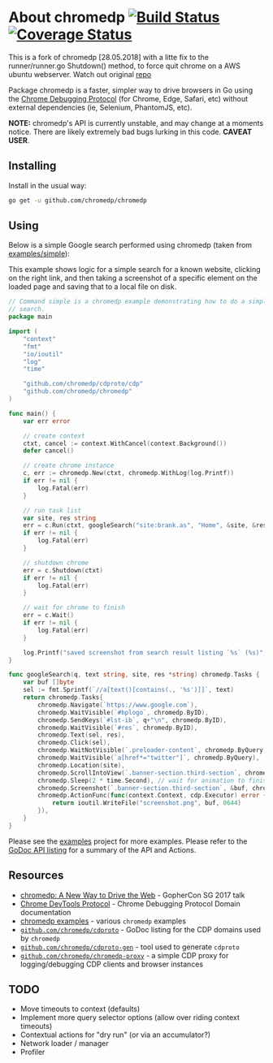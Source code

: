 # About chromedp [![Build Status][1]][2] [![Coverage Status][3]][4]

This is a fork of chromedp [28.05.2018] with a litte fix to the runner/runner.go Shutdown() method, to force quit chrome on a AWS ubuntu webserver. Watch out original [repo][12]

Package chromedp is a faster, simpler way to drive browsers in Go using the
[Chrome Debugging Protocol][5] (for Chrome, Edge, Safari, etc) without external
dependencies (ie, Selenium, PhantomJS, etc).

**NOTE:** chromedp's API is currently unstable, and may change at a moments
notice. There are likely extremely bad bugs lurking in this code. **CAVEAT USER**.

## Installing

Install in the usual way:

```sh
go get -u github.com/chromedp/chromedp
```

## Using

Below is a simple Google search performed using chromedp (taken from
[examples/simple][6]):

This example shows logic for a simple search for a known website, clicking on
the right link, and then taking a screenshot of a specific element on the
loaded page and saving that to a local file on disk.

```go
// Command simple is a chromedp example demonstrating how to do a simple google
// search.
package main

import (
	"context"
	"fmt"
	"io/ioutil"
	"log"
	"time"

	"github.com/chromedp/cdproto/cdp"
	"github.com/chromedp/chromedp"
)

func main() {
	var err error

	// create context
	ctxt, cancel := context.WithCancel(context.Background())
	defer cancel()

	// create chrome instance
	c, err := chromedp.New(ctxt, chromedp.WithLog(log.Printf))
	if err != nil {
		log.Fatal(err)
	}

	// run task list
	var site, res string
	err = c.Run(ctxt, googleSearch("site:brank.as", "Home", &site, &res))
	if err != nil {
		log.Fatal(err)
	}

	// shutdown chrome
	err = c.Shutdown(ctxt)
	if err != nil {
		log.Fatal(err)
	}

	// wait for chrome to finish
	err = c.Wait()
	if err != nil {
		log.Fatal(err)
	}

	log.Printf("saved screenshot from search result listing `%s` (%s)", res, site)
}

func googleSearch(q, text string, site, res *string) chromedp.Tasks {
	var buf []byte
	sel := fmt.Sprintf(`//a[text()[contains(., '%s')]]`, text)
	return chromedp.Tasks{
		chromedp.Navigate(`https://www.google.com`),
		chromedp.WaitVisible(`#hplogo`, chromedp.ByID),
		chromedp.SendKeys(`#lst-ib`, q+"\n", chromedp.ByID),
		chromedp.WaitVisible(`#res`, chromedp.ByID),
		chromedp.Text(sel, res),
		chromedp.Click(sel),
		chromedp.WaitNotVisible(`.preloader-content`, chromedp.ByQuery),
		chromedp.WaitVisible(`a[href*="twitter"]`, chromedp.ByQuery),
		chromedp.Location(site),
		chromedp.ScrollIntoView(`.banner-section.third-section`, chromedp.ByQuery),
		chromedp.Sleep(2 * time.Second), // wait for animation to finish
		chromedp.Screenshot(`.banner-section.third-section`, &buf, chromedp.ByQuery),
		chromedp.ActionFunc(func(context.Context, cdp.Executor) error {
			return ioutil.WriteFile("screenshot.png", buf, 0644)
		}),
	}
}
```

Please see the [examples][6] project for more examples. Please refer to the
[GoDoc API listing][7] for a summary of the API and Actions.

## Resources

* [chromedp: A New Way to Drive the Web][8] - GopherCon SG 2017 talk
* [Chrome DevTools Protocol][5] - Chrome Debugging Protocol Domain documentation
* [chromedp examples][6] - various `chromedp` examples
* [`github.com/chromedp/cdproto`][9] - GoDoc listing for the CDP domains used by `chromedp`
* [`github.com/chromedp/cdproto-gen`][10] - tool used to generate `cdproto`
* [`github.com/chromedp/chromedp-proxy`][11] - a simple CDP proxy for logging/debugging CDP clients and browser instances

## TODO

* Move timeouts to context (defaults)
* Implement more query selector options (allow over riding context timeouts)
* Contextual actions for "dry run" (or via an accumulator?)
* Network loader / manager
* Profiler

[1]: https://travis-ci.org/chromedp/chromedp.svg
[2]: https://travis-ci.org/chromedp/chromedp
[3]: https://coveralls.io/repos/chromedp/chromedp/badge.svg?branch=master&service=github
[4]: https://coveralls.io/github/chromedp/chromedp?branch=master
[5]: https://chromedevtools.github.io/devtools-protocol/
[6]: https://github.com/chromedp/examples
[7]: https://godoc.org/github.com/chromedp/chromedp
[8]: https://www.youtube.com/watch?v=_7pWCg94sKw
[9]: https://godoc.org/github.com/chromedp/cdproto
[10]: https://github.com/chromedp/cdproto-gen
[11]: https://github.com/chromedp/chromedp-proxy
[12]: https://github.com/chromedp/chromedp/
